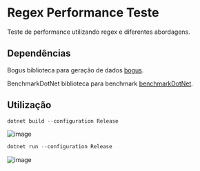 # Regex Performance Teste

Teste de performance utilizando regex e diferentes abordagens.

## Dependências

Bogus biblioteca para geração de dados [bogus](https://github.com/bchavez/Bogus).

BenchmarkDotNet biblioteca para benchmark [benchmarkDotNet](https://github.com/dotnet/BenchmarkDotNet).

## Utilização

```powershell
dotnet build --configuration Release
```

![image](https://user-images.githubusercontent.com/18268067/136830995-3c65e700-0bb8-4a73-ba24-cdaf4081e568.png)


```powershell
dotnet run --configuration Release
```

![image](https://user-images.githubusercontent.com/18268067/136831404-532bfe24-83b3-4b7e-a6f9-9cfced0b2ac1.png)

